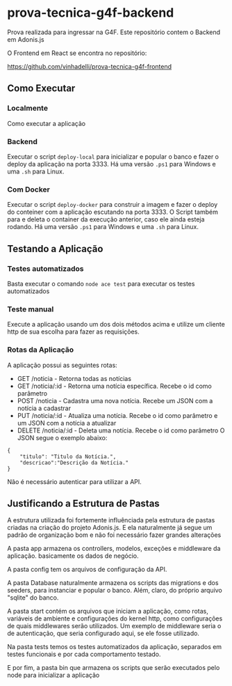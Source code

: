 # prova-tecnica-g4f-backend

Prova realizada para ingressar na G4F. Este repositório contem o Backend em Adonis.js

O Frontend em React se encontra no repositório:

https://github.com/vinhadelli/prova-tecnica-g4f-frontend

## Como Executar

### Localmente

Como executar a aplicação

### Backend

Executar o script `deploy-local` para inicializar e popular o banco e fazer o deploy da aplicação na porta 3333.
Há uma versão `.ps1` para Windows e uma `.sh` para Linux.

### Com Docker

Executar o script `deploy-docker` para construir a imagem e fazer o deploy do conteiner com a aplicação escutando na porta 3333. O Script também para e deleta o container da execução anterior, caso ele ainda esteja rodando.
Há uma versão `.ps1` para Windows e uma `.sh` para Linux.

## Testando a Aplicação

### Testes automatizados

Basta executar o comando `node ace test` para executar os testes automatizados

### Teste manual

Execute a aplicação usando um dos dois métodos acima e utilize um cliente http de sua escolha para fazer as requisições.

### Rotas da Aplicação

A aplicação possui as seguintes rotas:

- GET /noticia - Retorna todas as notícias
- GET /noticia/:id - Retorna uma notícia específica. Recebe o id como parâmetro
- POST /noticia - Cadastra uma nova notícia. Recebe um JSON com a notícia a cadastrar
- PUT /noticia/:id - Atualiza uma notícia. Recebe o id como parâmetro e um JSON com a notícia a atualizar
- DELETE /noticia/:id - Deleta uma notícia. Recebe o id como parâmetro
  O JSON segue o exemplo abaixo:

```
{
    "titulo": "Titulo da Notícia.",
    "descricao":"Descrição da Notícia."
}
```

Não é necessário autenticar para utilizar a API.

## Justificando a Estrutura de Pastas

A estrutura utilizada foi fortemente influênciada pela estrutura de pastas criadas na criação do projeto Adonis.js. E ela naturalmente já segue um padrão de organização bom e não foi necessário fazer grandes alterações

A pasta app armazena os controllers, modelos, exceções e middleware da aplicação. basicamente os dados de negócio.

A pasta config tem os arquivos de configuração da API.

A pasta Database naturalmente armazena os scripts das migrations e dos seeders, para instanciar e popular o banco. Além, claro, do próprio arquivo "sqlite" do banco.

A pasta start contém os arquivos que iniciam a aplicação, como rotas, variáveis de ambiente e configurações do kernel http, como configurações de quais middlewares serão utilizados. Um exemplo de middleware seria o de autenticação, que seria configurado aqui, se ele fosse utilizado.

Na pasta tests temos os testes automatizados da aplicação, separados em testes funcionais e por cada comportamento testado.

E por fim, a pasta bin que armazena os scripts que serão executados pelo node para inicializar a aplicação
